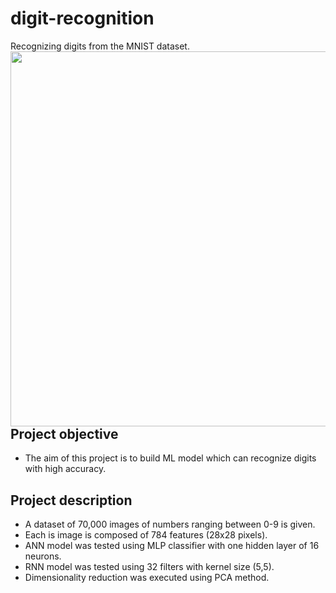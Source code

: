 # digit-recognition
Recognizing digits from the MNIST dataset.
<img align="left" width="600" src="https://miro.medium.com/max/372/1*AO2rIhzRYzFVQlFLx9DM9A.png">
## Project objective  
- The aim of this project is to build ML model which can recognize digits with high accuracy.
## Project description
- A dataset of 70,000 images of numbers ranging between 0-9 is given.
- Each is image is composed of 784 features (28x28 pixels).  
- ANN model was tested using MLP classifier with one hidden layer of 16 neurons.
- RNN model was tested using 32 filters with kernel size (5,5). 
- Dimensionality reduction was executed using PCA method.
